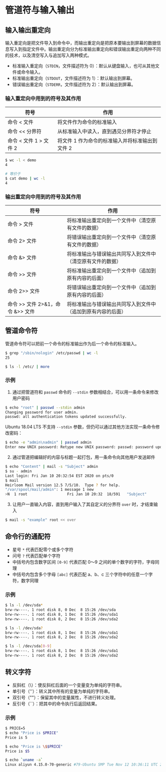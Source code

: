 # 管道符与输入输出

## 输入输出重定向

输入重定向是把文件导入到命令中，而输出重定向是把原本要输出到屏幕的数据信息写入到指定文件中。输出重定向分为标准输出重定向和错误输出重定向两种不同的技术，以及清空写入与追加写入两种模式。

- 标准输入重定向（`STDIN`，文件描述符为 0）：默认从键盘输入，也可从其他文件或命令输入。
- 标准输出重定向（`STDOUT`，文件描述符为 1）：默认输出到屏幕。
- 错误输出重定向（`STDERR`，文件描述符为 2）：默认输出到屏幕。

### 输入重定向中用到的符号及其作用

| 符号 | 作用 |
| --------- | --------- |
| 命令 < 文件 | 将文件作为命令的标准输入 |
| 命令 << 分界符 | 从标准输入中读入，直到遇见分界符才停止 |
| 命令 < 文件 1 > 文件 2 | 将文件 1 作为命令的标准输入并将标准输出到文件 2 |

```bash
$ wc -l < demo
4

# 等价于
$ cat demo | wc -l
4
```

### 输出重定向中用到的符号及其作用

| 符号 | 作用 |
| --------- | --------- |
| 命令 > 文件 | 将标准输出重定向到一个文件中（清空原有文件的数据） |
| 命令 2> 文件 | 将错误输出重定向到一个文件中（清空原有文件的数据） |
| 命令 &> 文件 | 将标准输出与错误输出共同写入到文件中（清空原有文件的数据） |
| 命令 >> 文件 | 将标准输出重定向到一个文件中（追加到原有内容的后面） |
| 命令 2>> 文件 | 将错误输出重定向到一个文件中（追加到原有内容的后面） |
| 命令 >> 文件 2>&1，命令 &>> 文件 | 将标准输出与错误输出共同写入到文件中（追加到原有内容的后面） |

## 管道命令符

管道命令符可以把前一个命令的标准输出作为后一个命令的标准输入。

```bash
$ grep "/sbin/nologin" /etc/passwd | wc -l
25
```

```bash
$ ls -l /etc/ | more
```

### 示例

1. 通过把管道符和 `passwd` 命令的 `--stdin` 参数相结合，可以用一条命令来修改用户密码

```bash
$ echo "root" | passwd --stdin admin
Changing password for user admin.
passwd: all authentication tokens updated successfully.
```

Ubuntu 18.04 LTS 不支持 `--stdin` 参数，但仍可以通过其他方法实现一条命令修改密码：

```bash
$ echo -e "admin\nadmin" | passwd admin
Enter new UNIX password: Retype new UNIX password: passwd: password updated successfully
```

2. 通过管道把编辑好的内容与标题一起打包，用一条命令向其他用户发送邮件

```bash
$ echo "Content" | mail -s "Subject" admin
$ su - admin
Last login: Fri Jan 10 20:32:54 EST 2020 on pts/0
$ mail
Heirloom Mail version 12.5 7/5/10.  Type ? for help.
"/var/spool/mail/admin": 1 message 1 new
>N  1 root                  Fri Jan 10 20:32  18/591   "Subject"
```

3. 让用户一直输入内容，直到用户输入了其自定义的分界符 `over` 时，才结束输入

```bash
$ mail -s "example" root << over
```


## 命令行的通配符

- 星号 `*` 代表匹配零个或多个字符
- 问号 `?` 代表匹配单个字符
- 中括号内包含数字区间 `[0-9]` 代表匹配 0～9 之间的单个数字的字符，字母同理
- 中括号内包含多个字母 `[abc]` 代表匹配 a、b、c 三个字符中的任意一个字符，数字同理

### 示例

```bash
$ ls -l /dev/sda*
brw-rw----. 1 root disk 8, 0 Dec  8 15:26 /dev/sda
brw-rw----. 1 root disk 8, 1 Dec  8 15:26 /dev/sda1
brw-rw----. 1 root disk 8, 2 Dec  8 15:26 /dev/sda2
```

```bash
$ ls -l /dev/sda?
brw-rw----. 1 root disk 8, 1 Dec  8 15:26 /dev/sda1
brw-rw----. 1 root disk 8, 2 Dec  8 15:26 /dev/sda2
```

```bash
$ ls -l /dev/sda[0-9]
brw-rw----. 1 root disk 8, 1 Dec  8 15:26 /dev/sda1
brw-rw----. 1 root disk 8, 2 Dec  8 15:26 /dev/sda2
```

## 转义字符

- 反斜杠（\）：使反斜杠后面的一个变量变为单纯的字符串。
- 单引号（''）：转义其中所有的变量为单纯的字符串。
- 双引号（""）：保留其中的变量属性，不进行转义处理。
- 反引号（``）：把其中的命令执行后返回结果。

### 示例

```bash
$ PRICE=5
$ echo "Price is $PRICE"
Price is 5
```

```bash
$ echo "Price is \$$PRICE"
Price is $5
```

```bash
$ echo `uname -a`
Linux aliyun 4.15.0-70-generic #79-Ubuntu SMP Tue Nov 12 10:36:11 UTC 2019 x86_64 x86_64 x86_64 GNU/Linux
```
